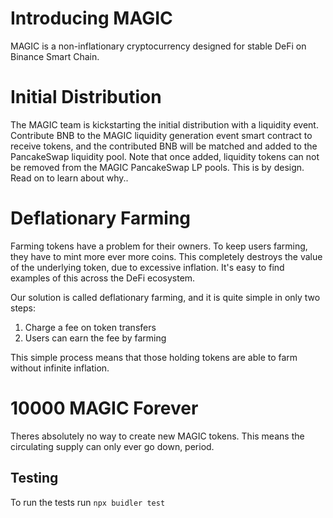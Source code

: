 # Introducing MAGIC

MAGIC is a non-inflationary cryptocurrency designed for stable DeFi on Binance Smart Chain.

# Initial Distribution

The MAGIC team is kickstarting the initial distribution with a liquidity event. Contribute BNB to the MAGIC liquidity generation event smart contract to receive tokens, and the contributed BNB will be matched and added to the PancakeSwap liquidity pool. Note that once added, liquidity tokens can not be removed from the MAGIC PancakeSwap LP pools. This is by design. Read on to learn about why..

# **Deflationary Farming**

Farming tokens have a problem for their owners. To keep users farming, they have to mint more ever more coins. This completely destroys the value of the underlying token, due to excessive inflation. It's easy to find examples of this across the DeFi ecosystem.

Our solution is called deflationary farming, and it is quite simple in only two steps:

1. Charge a fee on token transfers
2. Users can earn the fee by farming

This simple process means that those holding tokens are able to farm without infinite inflation.

# **10000 MAGIC Forever**

Theres absolutely no way to create new MAGIC tokens. This means the circulating supply can only ever go down, period.


## Testing

To run the tests run
``` npx buidler test ```
